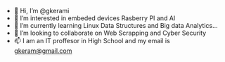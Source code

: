 - 👋 Hi, I’m @gkerami
- 👀 I’m interested in embeded devices Rasberry PI and AI
- 🌱 I’m currently learning Linux Data Structures and Big data Analytics...
- 💞️ I’m looking to collaborate on Web Scrapping and Cyber Security 
- 📫 I am an IT proffesor in High School and my email is gkeram@gmail.com
<!---
gkerami/gkerami is a ✨ special ✨ repository because its `README.md` (this file) appears on your GitHub profile.
You can click the Preview link to take a look at your changes.
--->
